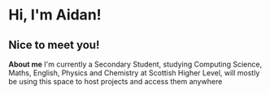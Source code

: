 # Hi, I'm Aidan!
## Nice to meet you!

**About me**
I'm currently a Secondary Student, studying Computing Science, Maths, English, Physics and Chemistry at Scottish Higher Level, will mostly be using this space
to host projects and access them anywhere
